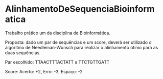 # AlinhamentoDeSequenciaBioinformatica
Trabalho prático um da disciplina de Bioinformática.

Proposta: dado um par de sequências e um score, deverá ser utilizado o algoritmo de Needleman-Wunsch para realizar o alinhamento ótimo para as duas sequências.

Par escolhido: TTAACTTTACTATT e TTCTGTTGATT

Score: Acerto: +2, Erro: -3, Espaço: -2
